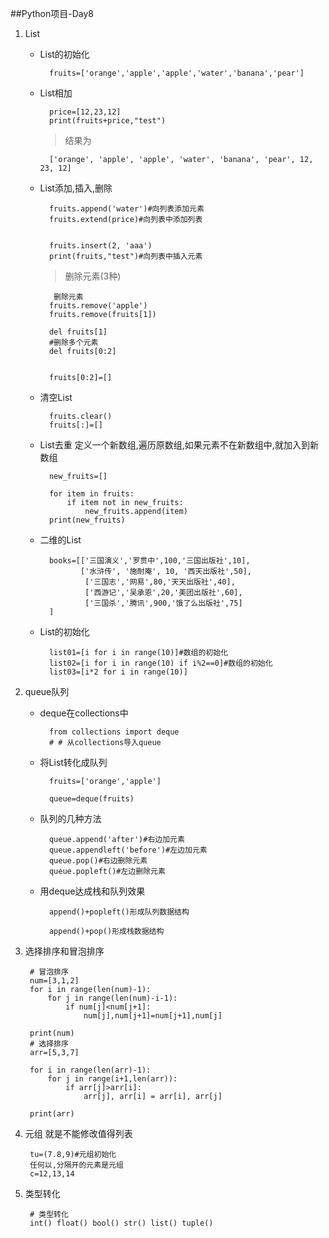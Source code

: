 ﻿##Python项目-Day8
1. List

	- List的初始化

			fruits=['orange','apple','apple','water','banana','pear']

	- List相加

			price=[12,23,12]
			print(fruits+price,"test")

		>结果为

			['orange', 'apple', 'apple', 'water', 'banana', 'pear', 12, 23, 12] 

	- List添加,插入,删除
		
			fruits.append('water')#向列表添加元素
			fruits.extend(price)#向列表中添加列表


			fruits.insert(2, 'aaa')
			print(fruits,"test")#向列表中插入元素

		>删除元素(3种)

			 删除元素
			fruits.remove('apple')
			fruits.remove(fruits[1])

			del fruits[1]
			#删除多个元素
			del fruits[0:2]


			fruits[0:2]=[]

	- 清空List

			fruits.clear()
			fruits[:]=[]

	- List去重
		定义一个新数组,遍历原数组,如果元素不在新数组中,就加入到新数组
	
			new_fruits=[]
			
			for item in fruits:
				if item not in new_fruits:
					new_fruits.append(item)
			print(new_fruits)

	- 二维的List

			books=[['三国演义','罗贯中',100,'三国出版社',10],
			       ['水浒传', '施耐庵', 10, '西天出版社',50],
			        ['三国志','网易',80,'天天出版社',40],
			        ['西游记','吴承恩',20,'美团出版社',60],
			        ['三国杀','腾讯',900,'饿了么出版社',75]
			]

	- List的初始化
			
			list01=[i for i in range(10)]#数组的初始化
			list02=[i for i in range(10) if i%2==0]#数组的初始化
			list03=[i*2 for i in range(10)]

2. queue队列

	* deque在collections中

			from collections import deque
			# # 从collections导入queue
	* 将List转化成队列

			fruits=['orange','apple']
			
			queue=deque(fruits)

	* 队列的几种方法

			queue.append('after')#右边加元素
			queue.appendleft('before')#左边加元素
			queue.pop()#右边删除元素
			queue.popleft()#左边删除元素

	* 用deque达成栈和队列效果

			append()+popleft()形成队列数据结构
			
			append()+pop()形成栈数据结构

3. 选择排序和冒泡排序

		# 冒泡排序
		num=[3,1,2]
		for i in range(len(num)-1):
		    for j in range(len(num)-i-1):
		        if num[j]<num[j+1]:
		            num[j],num[j+1]=num[j+1],num[j]
		
		print(num)
		# 选择排序
		arr=[5,3,7]
		
		for i in range(len(arr)-1):
		    for j in range(i+1,len(arr)):
		        if arr[j]>arr[i]:
		            arr[j], arr[i] = arr[i], arr[j]
		
		print(arr)

4. 元组
	就是不能修改值得列表

		tu=(7.8,9)#元组初始化
		任何以,分隔开的元素是元组
		c=12,13,14


5. 类型转化

		# 类型转化
		int() float() bool() str() list() tuple()
